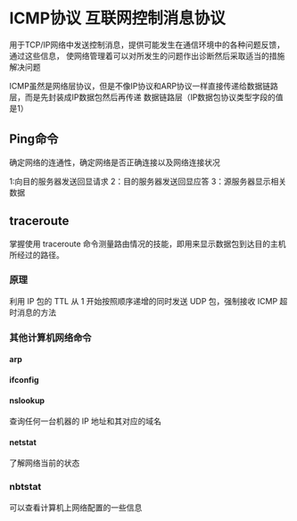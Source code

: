 # ICMP协议 互联网控制消息协议

用于TCP/IP网络中发送控制消息，提供可能发生在通信环境中的各种问题反馈，通过这些信息，
使网络管理着可以对所发生的问题作出诊断然后采取适当的措施解决问题

ICMP虽然是网络层协议，但是不像IP协议和ARP协议一样直接传递给数据链路层，而是先封装成IP数据包然后再传递
数据链路层（IP数据包协议类型字段的值是1）

## Ping命令
确定网络的连通性，确定网络是否正确连接以及网络连接状况

1:向目的服务器发送回显请求
2：目的服务器发送回显应答
3：源服务器显示相关数据

## traceroute

掌握使用 traceroute 命令测量路由情况的技能，即用来显示数据包到达目的主机所经过的路径。

### 原理
利用 IP 包的 TTL 从 1 开始按照顺序递增的同时发送 UDP 包，强制接收 ICMP 超时消息的方法

### 其他计算机网络命令

#### arp
#### ifconfig

#### nslookup
查询任何一台机器的 IP 地址和其对应的域名

#### netstat
了解网络当前的状态
### nbtstat
可以查看计算机上网络配置的一些信息
